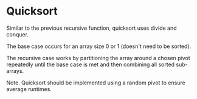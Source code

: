 # Quicksort

Similar to the previous recursive function, quicksort uses divide and conquer.

The base case occurs for an array size 0 or 1 (doesn't need to be sorted).

The recursive case works by partitioning the array around a chosen pivot repeatedly until the base case is met and then combining all sorted sub-arrays.

Note. Quicksort should be implemented using a random pivot to ensure average runtimes.
